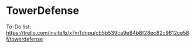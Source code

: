 # TowerDefense
To-Do list: https://trello.com/invite/b/x7mTdnpu/cb5b539ca9e84b8f28ec82c9612ce58f/towerdefense
